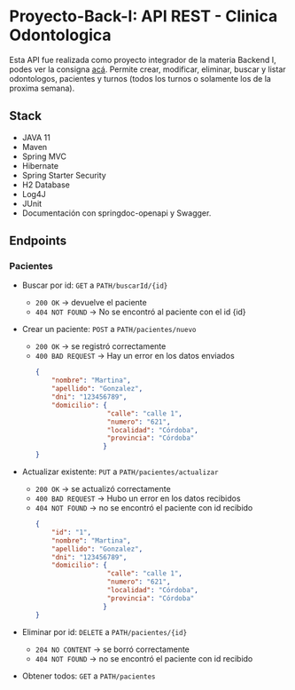 # Proyecto-Back-I: API REST - Clinica Odontologica

Esta API fue realizada como proyecto integrador de la materia Backend I, podes ver la consigna [acá](https://docs.google.com/document/d/1WWAushxuiv35CR3xMlotsx9fRNEOT2JX/edit).
Permite crear, modificar, eliminar, buscar y listar odontologos, pacientes y turnos (todos los turnos o solamente los de la proxima semana).  

## Stack 
- JAVA 11
- Maven
- Spring MVC
- Hibernate
- Spring Starter Security
- H2 Database
- Log4J
- JUnit
- Documentación con springdoc-openapi y Swagger.

## Endpoints
  
### Pacientes

-  Buscar por id: `GET` a `PATH/buscarId/{id}`
    -  `200 OK` → devuelve el paciente
    -  `404 NOT FOUND` → No se encontró al paciente con el id {id}

-  Crear un paciente: `POST` a `PATH/pacientes/nuevo`
    -  `200 OK` → se registró correctamente
    -  `400 BAD REQUEST` → Hay un error en los datos enviados
        ```json
        {
            "nombre": "Martina",
            "apellido": "Gonzalez",
            "dni": "123456789",
            "domicilio": {
                          "calle": "calle 1",
                          "numero": "621",
                          "localidad": "Córdoba",
                          "provincia": "Córdoba"
                         }
        }
        ```
    
-  Actualizar existente: `PUT` a `PATH/pacientes/actualizar`
    -  `200 OK` → se actualizó correctamente
    -  `400 BAD REQUEST` → Hubo un error en los datos recibidos
    -  `404 NOT FOUND` → no se encontró el paciente con id recibido
        ```json
        {
            "id": "1",
            "nombre": "Martina",
            "apellido": "Gonzalez",
            "dni": "123456789",
            "domicilio": {
                          "calle": "calle 1",
                          "numero": "621",
                          "localidad": "Córdoba",
                          "provincia": "Córdoba"
                         }
        }
        ```
    
-  Eliminar por id: `DELETE` a `PATH/pacientes/{id}`
    -  `204 NO CONTENT` → se borró correctamente
    -  `404 NOT FOUND` → no se encontró el paciente con id recibido


-  Obtener todos: `GET` a `PATH/pacientes`
 
